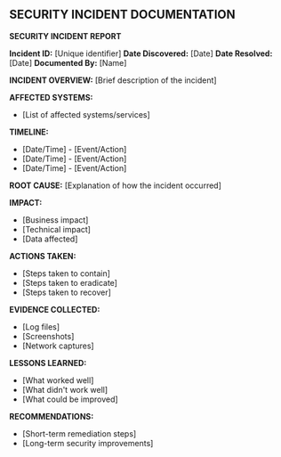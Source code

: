 ## SECURITY INCIDENT DOCUMENTATION

**SECURITY INCIDENT REPORT**

**Incident ID:** [Unique identifier]
**Date Discovered:** [Date]
**Date Resolved:** [Date]
**Documented By:** [Name]

**INCIDENT OVERVIEW:**
[Brief description of the incident]

**AFFECTED SYSTEMS:**
* [List of affected systems/services]

**TIMELINE:**
* [Date/Time] - [Event/Action]
* [Date/Time] - [Event/Action]
* [Date/Time] - [Event/Action]

**ROOT CAUSE:**
[Explanation of how the incident occurred]

**IMPACT:**
* [Business impact]
* [Technical impact]
* [Data affected]

**ACTIONS TAKEN:**
* [Steps taken to contain]
* [Steps taken to eradicate]
* [Steps taken to recover]

**EVIDENCE COLLECTED:**
* [Log files]
* [Screenshots]
* [Network captures]

**LESSONS LEARNED:**
* [What worked well]
* [What didn't work well]
* [What could be improved]

**RECOMMENDATIONS:**
* [Short-term remediation steps]
* [Long-term security improvements]
